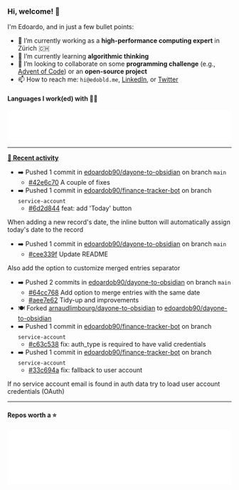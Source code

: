 ### Hi, welcome! 👋 

I'm Edoardo, and in just a few bullet points:

- 🔭 I’m currently working as a **high-performance computing expert** in Zürich 🇨🇭
- 🌱 I’m currently learning **algorithmic thinking**
- 👯 I’m looking to collaborate on some **programming challenge** (e.g., [Advent of Code](https://github.com/edoardob90/aoc2021)) or an **open-source project**
- 📫 How to reach me: `hi@edobld.me`, [LinkedIn](https://linkedin.com/in/edobld), or [Twitter](https://twitter.com/eadweard90)

#### Languages I work(ed) with 👨‍💻

<img src="https://github.com/edoardob90/edoardob90/blob/main/.cache/languages.svg">

---

**[📰 Recent activity](https://github.com/edoardob90)**
* ➡️ Pushed 1 commit in [edoardob90/dayone-to-obsidian](https://github.com/edoardob90/dayone-to-obsidian) on branch `main`
  * [#42e6c70](https://github.com/edoardob90/dayone-to-obsidian/commit/42e6c70) A couple of fixes
* ➡️ Pushed 1 commit in [edoardob90/finance-tracker-bot](https://github.com/edoardob90/finance-tracker-bot) on branch `service-account`
  * [#6d2d844](https://github.com/edoardob90/finance-tracker-bot/commit/6d2d844) feat: add &#39;Today&#39; button

When adding a new record&#39;s date, the inline button
will automatically assign today&#39;s date to the record
* ➡️ Pushed 1 commit in [edoardob90/dayone-to-obsidian](https://github.com/edoardob90/dayone-to-obsidian) on branch `main`
  * [#cee339f](https://github.com/edoardob90/dayone-to-obsidian/commit/cee339f) Update README

Also add the option to customize merged entries separator
* ➡️ Pushed 2 commits in [edoardob90/dayone-to-obsidian](https://github.com/edoardob90/dayone-to-obsidian) on branch `main`
  * [#64cc768](https://github.com/edoardob90/dayone-to-obsidian/commit/64cc768) Add option to merge entries with the same date
  * [#aee7e62](https://github.com/edoardob90/dayone-to-obsidian/commit/aee7e62) Tidy-up and improvements
* 🍽️ Forked [arnaudlimbourg/dayone-to-obsidian](https://github.com/arnaudlimbourg/dayone-to-obsidian) to [edoardob90/dayone-to-obsidian](https://github.com/edoardob90/dayone-to-obsidian)
* ➡️ Pushed 1 commit in [edoardob90/finance-tracker-bot](https://github.com/edoardob90/finance-tracker-bot) on branch `service-account`
  * [#c63c538](https://github.com/edoardob90/finance-tracker-bot/commit/c63c538) fix: auth_type is required to have valid credentials
* ➡️ Pushed 1 commit in [edoardob90/finance-tracker-bot](https://github.com/edoardob90/finance-tracker-bot) on branch `service-account`
  * [#33c694a](https://github.com/edoardob90/finance-tracker-bot/commit/33c694a) fix: fallback to user account

If no service account email is found in auth data
try to load user account credentials (OAuth)


---

#### Repos worth a ⭐

<img src="https://github.com/edoardob90/edoardob90/blob/main/.cache/stars.svg">

<!--
- ⚡ Fun fact: ...
- 🤔 I’m looking for help with ...
- 💬 Ask me about ...
- 🌐 My webpage ...
-->
